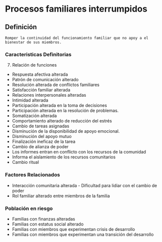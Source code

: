 # Procesos familiares interrumpidos
## Definición
	Romper la continuidad del funcionamiento familiar que no apoy a el bienestar de sus miembros.

### Caracteristicas Definitorias
7. Relación de funciones
 
   
- Respuesta afectiva alterada   
- Patrón de comunicación alterado   
- Resolución alterada de conflictos 
familiares   
- Satisfacción familiar alterada   
- Relaciones interpersonales 
alteradas   
- Intimidad alterada   
- Participación alterada en la toma 
de decisiones   
- Participación alterada en la 
resolución de problemas.   
- Somatización alterada   
- Comportamiento alterado de 
reducción del estrés    
- Cambio de tareas asignadas   
- Disminución de la 
disponibilidad de apoyo 
emocional.   
- Disminución del apoyo mutuo   
- Finalización ineficaz de la tarea   
- Cambio de alianza de poder   
- Los informes entran en conflicto 
con los recursos de la 
comunidad   
- Informa el aislamiento de los 
recursos comunitarios   
- Cambio ritual

### Factores Relacionados
- Interacción comunitaria alterada  - Dificultad para lidiar con el cambio 
de poder  
- Rol familiar alterado  entre miembros de la familia

### Población en riesgo
- Familias con finanzas alteradas   
- Familias con estatus social alterado   
- Familias con miembros que 
experimentan crisis de 
desarrollo   
- Familias con miembros que 
experimentan una transición del 
desarrollo

